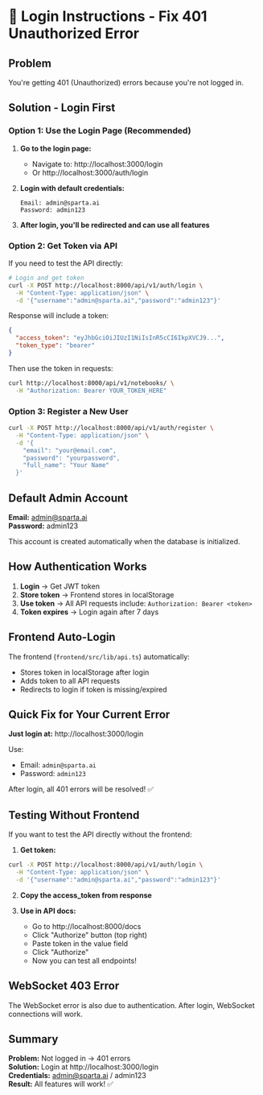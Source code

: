 # 🔐 Login Instructions - Fix 401 Unauthorized Error

## Problem
You're getting 401 (Unauthorized) errors because you're not logged in.

## Solution - Login First

### Option 1: Use the Login Page (Recommended)

1. **Go to the login page:**
   - Navigate to: http://localhost:3000/login
   - Or http://localhost:3000/auth/login

2. **Login with default credentials:**
   ```
   Email: admin@sparta.ai
   Password: admin123
   ```

3. **After login, you'll be redirected and can use all features**

### Option 2: Get Token via API

If you need to test the API directly:

```bash
# Login and get token
curl -X POST http://localhost:8000/api/v1/auth/login \
  -H "Content-Type: application/json" \
  -d '{"username":"admin@sparta.ai","password":"admin123"}'
```

Response will include a token:
```json
{
  "access_token": "eyJhbGciOiJIUzI1NiIsInR5cCI6IkpXVCJ9...",
  "token_type": "bearer"
}
```

Then use the token in requests:
```bash
curl http://localhost:8000/api/v1/notebooks/ \
  -H "Authorization: Bearer YOUR_TOKEN_HERE"
```

### Option 3: Register a New User

```bash
curl -X POST http://localhost:8000/api/v1/auth/register \
  -H "Content-Type: application/json" \
  -d '{
    "email": "your@email.com",
    "password": "yourpassword",
    "full_name": "Your Name"
  }'
```

## Default Admin Account

**Email:** admin@sparta.ai  
**Password:** admin123

This account is created automatically when the database is initialized.

## How Authentication Works

1. **Login** → Get JWT token
2. **Store token** → Frontend stores in localStorage
3. **Use token** → All API requests include: `Authorization: Bearer <token>`
4. **Token expires** → Login again after 7 days

## Frontend Auto-Login

The frontend (`frontend/src/lib/api.ts`) automatically:
- Stores token in localStorage after login
- Adds token to all API requests
- Redirects to login if token is missing/expired

## Quick Fix for Your Current Error

**Just login at:** http://localhost:3000/login

Use:
- Email: `admin@sparta.ai`
- Password: `admin123`

After login, all 401 errors will be resolved! ✅

## Testing Without Frontend

If you want to test the API directly without the frontend:

1. **Get token:**
```bash
curl -X POST http://localhost:8000/api/v1/auth/login \
  -H "Content-Type: application/json" \
  -d '{"username":"admin@sparta.ai","password":"admin123"}'
```

2. **Copy the access_token from response**

3. **Use in API docs:**
   - Go to http://localhost:8000/docs
   - Click "Authorize" button (top right)
   - Paste token in the value field
   - Click "Authorize"
   - Now you can test all endpoints!

## WebSocket 403 Error

The WebSocket error is also due to authentication. After login, WebSocket connections will work.

## Summary

**Problem:** Not logged in → 401 errors  
**Solution:** Login at http://localhost:3000/login  
**Credentials:** admin@sparta.ai / admin123  
**Result:** All features will work! ✅
